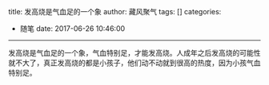 title: 发高烧是气血足的一个象
author: 藏风聚气
tags: []
categories:
  - 随笔
date: 2017-06-26 10:46:00
---
发高烧是气血足的一个象，气血特别足，才能发高烧。人成年之后发高烧的可能性就不大了，真正发高烧的都是小孩子，他们动不动就到很高的热度，因为小孩气血特别足。